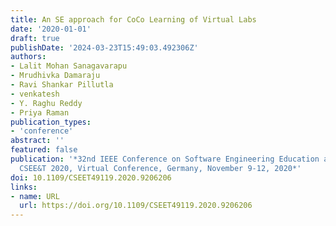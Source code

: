 ```yaml
---
title: An SE approach for CoCo Learning of Virtual Labs
date: '2020-01-01'
draft: true
publishDate: '2024-03-23T15:49:03.492306Z'
authors:
- Lalit Mohan Sanagavarapu
- Mrudhivka Damaraju
- Ravi Shankar Pillutla
- venkatesh
- Y. Raghu Reddy
- Priya Raman
publication_types:
- 'conference'
abstract: ''
featured: false
publication: '*32nd IEEE Conference on Software Engineering Education and Training,
  CSEE&T 2020, Virtual Conference, Germany, November 9-12, 2020*'
doi: 10.1109/CSEET49119.2020.9206206
links:
- name: URL
  url: https://doi.org/10.1109/CSEET49119.2020.9206206
---
```


